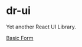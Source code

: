 # dr-ui

Yet another React UI Library.

[Basic Form](https://github.com/TheDoctorOne/dr-ui/blob/master/src/components/Form/Form.md)